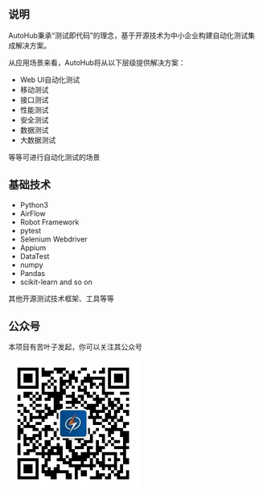## 说明

AutoHub秉承“测试即代码”的理念，基于开源技术为中小企业构建自动化测试集成解决方案。

从应用场景来看，AutoHub将从以下层级提供解决方案：

- Web UI自动化测试
- 移动测试
- 接口测试
- 性能测试
- 安全测试
- 数据测试
- 大数据测试

等等可进行自动化测试的场景

## 基础技术

- Python3
- AirFlow
- Robot Framework
- pytest
- Selenium Webdriver
- Appium
- DataTest
- numpy
- Pandas
- scikit-learn and so on

其他开源测试技术框架、工具等等


## 公众号

本项目有苦叶子发起，你可以关注其公众号

![开源优测](./images/开源优测.jpg)